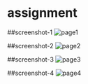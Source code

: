 # assignment

##screenshot-1
![page1](https://user-images.githubusercontent.com/61630249/97617737-283b3800-1a44-11eb-9fe9-c13c9fac365f.png)

##screenshot-2
![page2](https://user-images.githubusercontent.com/61630249/97618042-87994800-1a44-11eb-8520-c4df64e21073.png)


##screenshot-3
![page3](https://user-images.githubusercontent.com/61630249/97618250-cfb86a80-1a44-11eb-93f5-2e9b75b1dad4.png)


##screenshot-4
![page4](https://user-images.githubusercontent.com/61630249/97618493-16a66000-1a45-11eb-8c62-380eff37588d.png)


